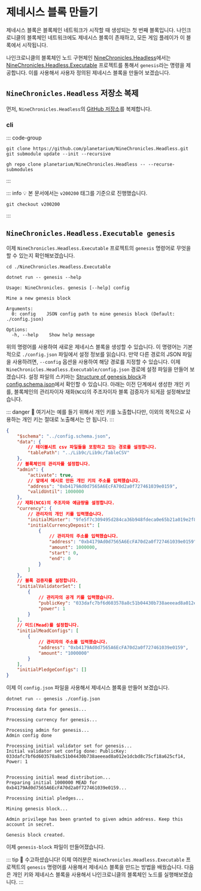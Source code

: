 # 제네시스 블록 만들기

제네시스 블록은 블록체인 네트워크가 시작할 때 생성되는 첫 번째 블록입니다. 나인크로니클의 블록체인 네트워크에도 제네시스 블록이 존재하고, 모든 게임 플레이가 이 블록에서 시작됩니다.

나인크로니클의 블록체인 노드 구현체인 [NineChronicles.Headless][nc-headless]에서는 [NineChronicles.Headless.Executable][nc-headless-executable] 프로젝트를 통해서 `genesis`라는 명령을 제공합니다. 이를 사용해서 사용자 정의된 제네시스 블록을 만들어 보겠습니다.

[nc-headless]: https://github.com/planetarium/NineChronicles.Headless
[nc-headless-executable]: https://github.com/planetarium/NineChronicles.Headless/tree/main/NineChronicles.Headless.Executable

## `NineChronicles.Headless` 저장소 복제

먼저, `NineChronicles.Headless`의 [GitHub 저장소](https://github.com/planetarium/NineChronicles.Headless)를 복제합니다.

### cli

::: code-group
```shell [git]
git clone https://github.com/planetarium/NineChronicles.Headless.git
git submodule update --init --recursive
```

```shell [gh(GitHub)]
gh repo clone planetarium/NineChronicles.Headless -- --recurse-submodules
```
:::

::: info :bulb:
본 문서에서는 `v200200` 태그를 기준으로 진행했습니다.
```shell
git checkout v200200
```
:::

## `NineChronicles.Headless.Executable genesis`

이제 `NineChronicles.Headless.Executable` 프로젝트의 `genesis` 명령어로 무엇을 할 수 있는지 확인해보겠습니다.

[nc-headless-readme]: https://github.com/planetarium/NineChronicles.Headless?tab=readme-ov-file#create-a-new-genesis-block

```shell
cd ./NineChronicles.Headless.Executable
```
```shell
dotnet run -- genesis --help
```
```console {6}
Usage: NineChronicles. genesis [--help] config

Mine a new genesis block

Arguments:
  0: config    JSON config path to mine genesis block (Default: ./config.json)

Options:
  -h, --help    Show help message
```

위의 명령어를 사용하여 새로운 제네시스 블록을 생성할 수 있습니다. 이 명령어는 기본적으로 `./config.json` 파일에서 설정 정보를 읽습니다. 만약 다른 경로의 JSON 파일을 사용하려면, `--config` 옵션을 사용하여 해당 경로를 지정할 수 있습니다.
이제 `NineChronicles.Headless.Executable/config.json` 경로에 설정 파일을 만들어 보겠습니다. 설정 파일의 스키마는 [Structure of genesis block][structure-of-genesis-block]과 [config.schema.json][config-schema-json]에서 확인할 수 있습니다. 아래는 이전 단계에서 생성한 개인 키를, 블록체인의 관리자이자 재화(`NCG`)의 주조자이자 블록 검증자가 되게끔 설정해보았습니다.

[structure-of-genesis-block]: https://github.com/planetarium/NineChronicles.Headless?tab=readme-ov-file#structure-of-genesis-block
[config-schema-json]: https://github.com/planetarium/NineChronicles.Headless/blob/development/config.schema.json

::: danger :rotating_light:
여기서는 예를 들기 위해서 개인 키를 노출합니다만, 이외의 목적으로 사용하는 개인 키는 절대로 노출해서는 안 됩니다.
:::

```json
{
    "$schema": "../config.schema.json",
    "data": {
        // 테이블시트 csv 파일들을 포함하고 있는 경로를 설정합니다.
        "tablePath": "../Lib9c/Lib9c/TableCSV"
    },
    // 블록체인의 관리자를 설정합니다.
    "admin": {
        "activate": true,
        // 앞에서 예시로 만든 개인 키의 주소를 입력했습니다.
        "address": "0xb4179Ad0d7565A6EcFA70d2a0f727461039e0159",
        "validUntil": 1000000
    },
    // 재화(NCG)의 주조자와 예금량을 설정합니다.
    "currency": {
        // 관리자의 개인 키를 입력했습니다.
        "initialMinter": "9fe5f7c309495d284ca36b948fdeca0e65b21a019e2f8a03efd849df88fab102",
        "initialCurrencyDeposit": [
            {
                // 관리자의 주소를 입력했습니다.
                "address": "0xb4179Ad0d7565A6EcFA70d2a0f727461039e0159",
                "amount": 1000000,
                "start": 0,
                "end": 0
            }
        ]
    },
    // 블록 검증자를 설정합니다.
    "initialValidatorSet": [
        {
            // 관리자의 공개 키를 입력했습니다.
            "publicKey": "033dafc7bf6d603578a8c51b04430b738aeeead8a012e1dcbd8c75cf18a625cf14",
            "power": 1
        }
    ],
    // 미드(Mead)를 설정합니다.
    "initialMeadConfigs": [
        {
            // 관리자의 주소를 입력했습니다.
            "address": "0xb4179Ad0d7565A6EcFA70d2a0f727461039e0159",
            "amount": "1000000"
        }
    ],
    "initialPledgeConfigs": []
}
```

이제 이 `config.json` 파일을 사용해서 제네시스 블록을 만들어 보겠습니다.

```shell
dotnet run -- genesis ./config.json 
```
```console
Processing data for genesis...

Processing currency for genesis...

Processing admin for genesis...
Admin config done

Processing initial validator set for genesis...
Initial validator set config done: PublicKey: 033dafc7bf6d603578a8c51b04430b738aeeead8a012e1dcbd8c75cf18a625cf14, Power: 1


Processing initial mead distribution...
Preparing initial 1000000 MEAD for 0xb4179Ad0d7565A6EcFA70d2a0f727461039e0159...

Processing initial pledges...

Mining genesis block...

Admin privilege has been granted to given admin address. Keep this account in secret.

Genesis block created.
```

이제 `genesis-block` 파일이 만들어졌습니다.

::: tip :tada:
수고하셨습니다! 이제 여러분은 `NineChronicles.Headless.Executable` 프로젝트의 `genesis` 명령어를 사용해서 제네시스 블록을 만드는 방법을 배웠습니다. 다음은 개인 키와 제네시스 블록을 사용해서 나인크로니클의 블록체인 노드를 실행해보겠습니다.
:::
